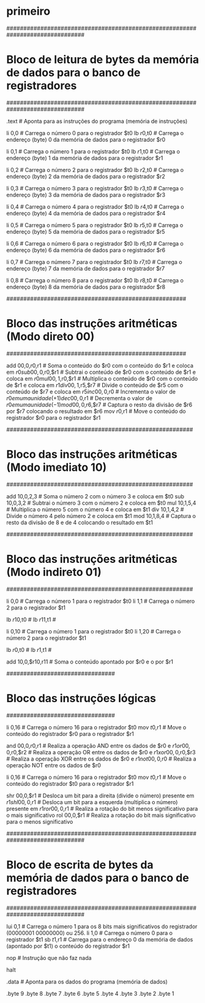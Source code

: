 # primeiro

###############################################################################
# Bloco de leitura de bytes da memória de dados para o banco de registradores #
###############################################################################

.text # Aponta para as instruções do programa (memória de instruções)

li 0,0 # Carrega o número 0 para o registrador $t0
lb $r0,$t0 # Carrega o endereço (byte) 0 da memória de dados para o registrador $r0

li 0,1 # Carrega o número 1 para o registrador $t0
lb $r1,$t0 # Carrega o endereço (byte) 1 da memória de dados para o registrador $r1

li 0,2 # Carrega o número 2 para o registrador $t0
lb $r2,$t0 # Carrega o endereço (byte) 2 da memória de dados para o registrador $r2

li 0,3 # Carrega o número 3 para o registrador $t0
lb $r3,$t0 # Carrega o endereço (byte) 3 da memória de dados para o registrador $r3

li 0,4 # Carrega o número 4 para o registrador $t0
lb $r4,$t0 # Carrega o endereço (byte) 4 da memória de dados para o registrador $r4

li 0,5 # Carrega o número 5 para o registrador $t0
lb $r5,$t0 # Carrega o endereço (byte) 5 da memória de dados para o registrador $r5

li 0,6 # Carrega o número 6 para o registrador $t0
lb $r6,$t0 # Carrega o endereço (byte) 6 da memória de dados para o registrador $r6

li 0,7 # Carrega o número 7 para o registrador $t0
lb $r7,$t0 # Carrega o endereço (byte) 7 da memória de dados para o registrador $r7

li 0,8 # Carrega o número 8 para o registrador $t0
lb $r8,$t0 # Carrega o endereço (byte) 8 da memória de dados para o registrador $r8

#####################################################
# Bloco das instruções aritméticas (Modo direto 00) #
#####################################################

add 00,0,$r0,$r1 # Soma o conteúdo do $r0 com o conteúdo do $r1 e coloca em $r0
sub 00,0,$r0,$r1 # Subtrai o conteúdo de $r0 com o conteúdo de $r1 e coloca em $r0
mul 00,1,$r0,$r1 # Multiplica o conteúdo de $r0 com o conteúdo de $r1 e coloca em $r1
div 00,1,$r5,$r7 # Divide o conteúdo de $r5 com o conteúdo de $r7 e coloca em $r5
inc 00,0,$r0 # Incrementa o valor de $r0 em uma unidade (+1)
dec 00,0,$r1 # Decrementa o valor de $r0 em uma unidade (-1)
mod 00,0,$r6,$r7 # Captura o resto da divisão de $r6 por $r7 colocando o resultado em $r6
mov $r0,$r1 # Move o conteúdo do registrador $r0 para o registrador $r1

#######################################################
# Bloco das instruções aritméticas (Modo imediato 10) #
#######################################################

add 10,0,2,3 # Soma o número 2 com o número 3 e coloca em $t0
sub 10,0,3,2 # Subtrai o número 3 com o número 2 e coloca em $t0
mul 10,1,5,4 # Multiplica o número 5 com o número 4 e coloca em $t1
div 10,1,4,2 # Divide o número 4 pelo número 2 e coloca em $t1
mod 10,1,8,4 # Captura o resto da divisão de 8 e de 4 colocando o resultado em $t1

#######################################################
# Bloco das instruções aritméticas (Modo indireto 01) #
#######################################################

li 0,0 # Carrega o número 1 para o registrador $t0
li 1,1 # Carrega o número 2 para o registrador $t1

lb $r10,$t0 # 
lb $r11,$t1 # 

li 0,10 # Carrega o número 1 para o registrador $t0
li 1,20 # Carrega o número 2 para o registrador $t1

lb $r0,$t0 # 
lb $r1,$t1 # 

add 10,0,$r10,r11 # Soma o conteúdo apontado por $r0 e o por $r1

################################
# Bloco das instruções lógicas #
################################

li 0,16 # Carrega o número 16 para o registrador $t0
mov $t0,$r1 # Move o conteúdo do registrador $r0 para o registrador $r1

and 00,0,$r0,$r1 # Realiza a operação AND entre os dados de $r0 e $r1
or 00,0,$r0,$r2 # Realiza a operação OR entre os dados de $r0 e $r1
xor 00,0,$r0,$r3 # Realiza a operação XOR entre os dados de $r0 e $r1
not 00,0,$r0 # Realiza a operação NOT entre os dados de $r0


li 0,16 # Carrega o número 16 para o registrador $t0
mov $t0,$r1 # Move o conteúdo do registrador $t0 para o registrador $r1

shr 00,0,$r1 # Desloca um bit para a direita (divide o número) presente em $r1
shl 00,0,$r1 # Desloca um bit para a esquerda (multiplica o número) presente em $r1
ror 00,0,$r1 # Realiza a rotação do bit menos significativo para o mais significativo
rol 00,0,$r1 # Realiza a rotação do bit mais significativo para o menos significativo

###############################################################################
# Bloco de escrita de bytes da memória de dados para o banco de registradores #
###############################################################################

lui 0,1 # Carrega o número 1 para os 8 bits mais significativos do registrador (00000001 00000000) ou 256.
li 1,0 # Carrega o número 0 para o registrador $t1
sb $t1,$r1 # Carrega para o endereço 0 da memória de dados (apontado por $t1) o conteúdo do registrador $r1

nop # Instrução que não faz nada

halt

.data # Aponta para os dados do programa (memória de dados)

.byte 9
.byte 8
.byte 7
.byte 6
.byte 5
.byte 4
.byte 3
.byte 2
.byte 1
